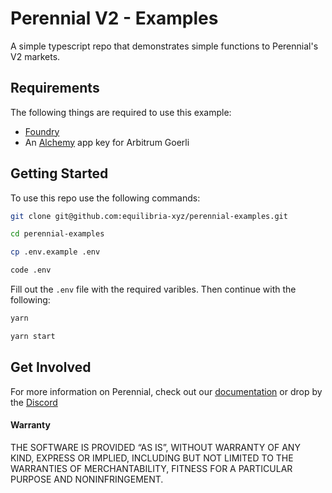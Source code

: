 # Perennial V2 - Examples

A simple typescript repo that demonstrates simple functions to Perennial's V2 markets.

## Requirements

The following things are required to use this example:

- [Foundry](https://github.com/foundry-rs/foundry)
- An [Alchemy](https://dashboard.alchemy.com/apps) app key for Arbitrum Goerli

## Getting Started

To use this repo use the following commands:

```bash
git clone git@github.com:equilibria-xyz/perennial-examples.git

cd perennial-examples

cp .env.example .env

code .env
```

Fill out the `.env` file with the required varibles. Then continue with the following:

```bash
yarn

yarn start
```

## Get Involved

For more information on Perennial, check out our [documentation](https://docs-v2.perennial.finance/) or drop by the [Discord](https://discord.gg/n6ejatX5Rw)

#### Warranty

THE SOFTWARE IS PROVIDED “AS IS”, WITHOUT WARRANTY OF ANY KIND, EXPRESS OR IMPLIED, INCLUDING BUT NOT LIMITED TO THE WARRANTIES OF MERCHANTABILITY, FITNESS FOR A PARTICULAR PURPOSE AND NONINFRINGEMENT.
